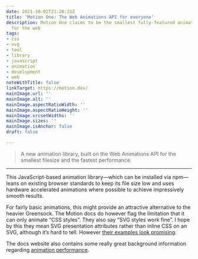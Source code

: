 ```yaml
---
date: 2021-10-02T21:28:21Z
title: 'Motion One: The Web Animations API for everyone'
description: Motion One claims to be the smallest fully-featured animation library
  for the web
tags:
- css
- svg
- tool
- library
- javascript
- animation
- development
- web
noteWithTitle: false
linkTarget: https://motion.dev/
mainImage.url: ''
mainImage.alt: ''
mainImage.aspectRatioWidth: ''
mainImage.aspectRatioHeight: ''
mainImage.srcsetWidths: ''
mainImage.sizes: ''
mainImage.isAnchor: false
draft: false

---
```

> A new animation library, built on the Web Animations API for the smallest filesize and the fastest performance.
---

This JavaScript-based animation library—which can be installed via npm— leans on existing browser standards to keep its file size low and uses hardware accelerated animations where possible to achieve impressively smooth results.

For fairly basic animations, this might provide an attractive alternative to the heavier Greensock. The Motion docs do however flag the limitation that it can only animate “CSS styles”. They also say “SVG styles work fine”. I hope by this they mean SVG presentation attributes rather than inline CSS on an SVG, although it’s hard to tell. However [their examples look promising](https://motion.dev/examples/path-drawing).

The docs website also contains some really great background information regarding [animation performance](https://motion.dev/guides/performance).